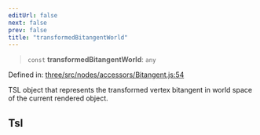 ```yaml
---
editUrl: false
next: false
prev: false
title: "transformedBitangentWorld"
---
```


> `const` **transformedBitangentWorld**: `any`

Defined in: [three/src/nodes/accessors/Bitangent.js:54](https://github.com/DefinitelyMaybe/three-i18n/blob/fa57b79433d1c349ffb23a78727299c8d4190136/three/src/nodes/accessors/Bitangent.js#L54)

TSL object that represents the transformed vertex bitangent in world space of the current rendered object.

## Tsl
